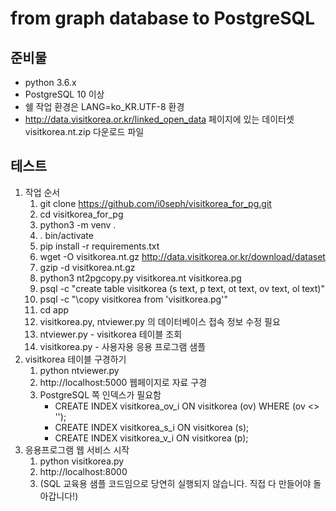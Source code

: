 # from graph database to PostgreSQL

## 준비물

* python 3.6.x
* PostgreSQL 10 이상
* 쉘 작업 환경은 LANG=ko_KR.UTF-8 환경
* http://data.visitkorea.or.kr/linked_open_data 페이지에 있는 데이터셋 visitkorea.nt.zip 다운로드 파일

## 테스트

1. 작업 순서
   1. git clone https://github.com/i0seph/visitkorea_for_pg.git
   1. cd visitkorea_for_pg
   1. python3 -m venv .
   1. . bin/activate
   1. pip install -r requirements.txt
   1. wget -O visitkorea.nt.gz http://data.visitkorea.or.kr/download/dataset
   1. gzip -d visitkorea.nt.gz
   1. python3 nt2pgcopy.py visitkorea.nt visitkorea.pg
   1. psql -c "create table visitkorea (s text, p text, ot text, ov text, ol text)"
   1. psql -c "\\copy visitkorea from 'visitkorea.pg'"
   1. cd app
   1. visitkorea.py, ntviewer.py 의 데이터베이스 접속 정보 수정 필요
   1. ntviewer.py - visitkorea 테이블 조회
   1. visitkorea.py - 사용자용 응용 프로그램 샘플
1. visitkorea 테이블 구경하기
   1. python ntviewer.py
   1. http://localhost:5000 웹페이지로 자료 구경
   1. PostgreSQL 쪽 인덱스가 필요함
       * CREATE INDEX visitkorea_ov_i ON visitkorea (ov) WHERE (ov <> '');
       * CREATE INDEX visitkorea_s_i ON visitkorea (s);
       * CREATE INDEX visitkorea_v_i ON visitkorea (p);
1. 응용프로그램 웹 서비스 시작
   1. python visitkorea.py
   1. http://localhost:8000 
   1. (SQL 교육용 샘플 코드임으로 당연히 실행되지 않습니다. 직접 다 만들어야 돌아갑니다!)
   
